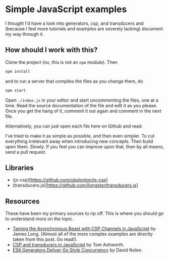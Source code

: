 # Simple JavaScript examples

I thought I'd have a look into generators, csp, and transducers and (because I
feel more tutorials and examples are severely lacking) document my way through
it.

## How should I work with this?

Clone the project (no, this is not an `npm` module). Then

```sh
npm install
```

and to run a server that compiles the files as you change them, do

```sh
npm start
```

Open `./index.js` in your editor and start uncommenting the files, one at a
time. Read the source documentation of the file and edit it as you please. Once
you get the hang of it, comment it out again and comment in the next file.

Alternatively, you can just open each file here on Github and read.

I've tried to make it as simple as possible, and then even simpler. To cut
everything irrelevant away when introducing new concepts. Then build upon them.
Slowly. If you feel you can improve upon that, then by all means, send a pull
request.

## Libraries

- (js-csp)[https://github.com/ubolonton/js-csp]
- (transducers.js)[https://github.com/jlongster/transducers.js]

## Resources

These have been my primary sources to rip off. This is where you should go to
understand more on the topic.

- [Taming the Asynchronous Beast with CSP Channels in
  JavaScript](http://jlongster.com/Taming-the-Asynchronous-Beast-with-CSP-in-JavaScript)
  by James Long. (Almost all of the more complex examples are directly taken
  from this post. Go read!).
- [CSP and transducers in
  JavaScript](http://phuu.net/2014/08/31/csp-and-transducers.html) by Tom
  Ashworth.
- [ES6 Generators Deliver Go Style
  Concurrency](http://swannodette.github.io/2013/08/24/es6-generators-and-csp/)
  by David Nolen.

